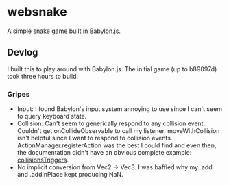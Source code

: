 # websnake

A simple snake game built in Babylon.js.


## Devlog

I built this to play around with Babylon.js. The initial game (up to b89097d)
took three hours to build.

### Gripes

* Input: I found Babylon's input system annoying to use since I can't seem to query keyboard state.
* Collision: Can't seem to generically respond to any collision event. Couldn't get onCollideObservable to call my listener. moveWithCollision isn't helpful since I want to respond to collision events. ActionManager.registerAction was the best I could find and even then, the documentation didn't have an obvious complete example: [collisionsTriggers](https://doc.babylonjs.com/guidedLearning/createAGame/collisionsTriggers).
* No implicit conversion from Vec2 -> Vec3. I was baffled why my .add and .addInPlace kept producing NaN.
